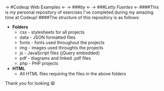 -> #Codeup Web Examples <-
-> ###_by_ <-
-> ###_Letty Fuentes_ <-
####This is my personal repository of exercises I've completed during my amazing time at Codeup!
####The structure of this repository is as follows:

* __Folders__
	* css - stylesheets for all projects
	* data - JSON formatted files
	* fonts - fonts used throughout the projects
	* img - images used throughts the projects
	* js - JavaScript files (jQuery embedded)
	* pdf - diagrams and linked .pdf files
	* php - PHP projects
* __HTML__ 
	* All HTML files requiring the files in the above folders

Thank you for looking :smile: